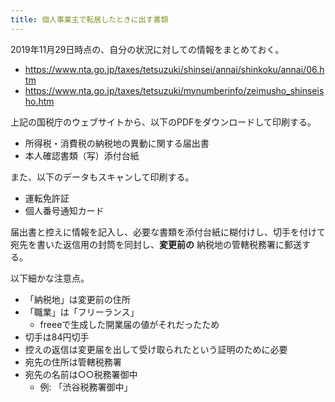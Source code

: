 ```yaml
---
title: 個人事業主で転居したときに出す書類
---
```


2019年11月29日時点の、自分の状況に対しての情報をまとめておく。

- https://www.nta.go.jp/taxes/tetsuzuki/shinsei/annai/shinkoku/annai/06.htm
- https://www.nta.go.jp/taxes/tetsuzuki/mynumberinfo/zeimusho_shinseisho.htm

上記の国税庁のウェブサイトから、以下のPDFをダウンロードして印刷する。

- 所得税・消費税の納税地の異動に関する届出書
- 本人確認書類（写）添付台紙

また、以下のデータもスキャンして印刷する。

- 運転免許証
- 個人番号通知カード

届出書と控えに情報を記入し、必要な書類を添付台紙に糊付けし、切手を付けて宛先を書いた返信用の封筒を同封し、**変更前の** 納税地の管轄税務署に郵送する。

以下細かな注意点。

- 「納税地」は変更前の住所
- 「職業」は「フリーランス」
    - freeeで生成した開業届の値がそれだったため
- 切手は84円切手
- 控えの返信は変更届を出して受け取られたという証明のために必要
- 宛先の住所は管轄税務署
- 宛先の名前は○○税務署御中
    - 例: 「渋谷税務署御中」
